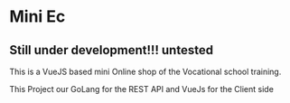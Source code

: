 # Mini Ec
## Still under development!!! untested

This is a VueJS based mini Online shop of the Vocational school training.

This Project our GoLang for the REST API and VueJs for the Client side
